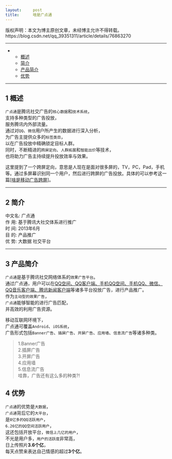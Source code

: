 ```yaml
---
layout:     post
title:      啥是广点通
---
```

<div id="article_content" class="article_content clearfix csdn-tracking-statistics" data-pid="blog" data-mod="popu_307" data-dsm="post">
								<div class="article-copyright">
					版权声明：本文为博主原创文章，未经博主允许不得转载。					https://blog.csdn.net/qq_39351311/article/details/76863270				</div>
								            <div id="content_views" class="markdown_views prism-atom-one-dark">
							<!-- flowchart 箭头图标 勿删 -->
							<svg xmlns="http://www.w3.org/2000/svg" style="display: none;"><path stroke-linecap="round" d="M5,0 0,2.5 5,5z" id="raphael-marker-block" style="-webkit-tap-highlight-color: rgba(0, 0, 0, 0);"></path></svg>
							<hr>

<p></p><div class="toc"><div class="toc">
<ul>
<li><ul>
<li><a href="#1-%E6%A6%82%E8%BF%B0" rel="nofollow">概述</a></li>
<li><a href="#2-%E7%AE%80%E4%BB%8B" rel="nofollow">简介</a></li>
<li><a href="#3-%E4%BA%A7%E5%93%81%E7%AE%80%E4%BB%8B" rel="nofollow">产品简介</a></li>
<li><a href="#4-%E4%BC%98%E5%8A%BF" rel="nofollow">优势</a></li>
</ul>
</li>
</ul>
</div>
</div>


<hr>



<h2 id="1-概述">1 概述</h2>

<p><code>广点通</code>是腾讯社交广告的<code>核心数据</code>和<code>技术系统</code>， <br>
支持多种类型的广告投放， <br>
服务腾讯内外部流量。 <br>
通过对<code>QQ</code>、<code>微信</code>用户所产生的数据进行深入分析， <br>
为广告主提供众多的<code>标签类目</code>， <br>
以在广告投放中精确锁定目标人群。 <br>
同时，不断精进的<code>跨屏定向</code>、<code>人群拓展</code>和<code>智能出价</code>等技术， <br>
也将助力广告主持续提升投放效率与效果。</p>

<p>这里提到了一个跨屏定向，意思是人现在是面对很多屏的，TV，PC，Pad，手机等。通过多屏幕识别同一个用户，然后进行跨屏的广告投放。具体的可以参考这一篇[<a href="http://blog.csdn.net/qq_39351311/article/details/76945306" rel="nofollow">啥是移动广告跨屏</a>]。</p>

<hr>

<h2 id="2-简介">2 简介</h2>

<p>中文名: 广点通  <br>
作  用: 基于腾讯大社交体系进行推广  <br>
时  间: 2013年6月  <br>
目  的: 产品推广  <br>
优  势: 大数据 社交平台 </p>

<hr>



<h2 id="3-产品简介">3 产品简介</h2>

<p><code>广点通</code>是基于腾讯社交网络体系的<code>效果广告平台</code>。 <br>
通过广点通，用户可以在<u>QQ空间、QQ客户端、手机QQ空间、手机QQ、微信、QQ音乐客户端、腾讯新闻客户端</u>等诸多平台投放广告，进行产品推广。 <br>
作为<code>主动型的效果广告</code>， <br>
<code>广点通</code>能够智能的进行广告匹配， <br>
并高效的利用广告资源。</p>

<p>移动互联网环境下， <br>
广点通可覆盖<code>Android</code>、<code>iOS系统</code>， <br>
广告形式包括<code>Banner广告</code>、<code>插屏广告</code>、<code>开屏广告</code>、<code>应用墙</code>、<code>信息流广告</code>等诸多种类。 </p>

<blockquote>
  <p>1.Banner广告 <br>
  2.插屏广告 <br>
  3.开屏广告 <br>
  4.应用墙 <br>
  5.信息流广告 <br>
  哇靠，广告还有这么多的种类?!</p>
</blockquote>



<h2 id="4-优势">4 优势</h2>

<p><code>广点通</code>的优势是<code>大数据</code>， <br>
<code>广点通</code>背后它的<code>大平台</code>， <br>
是<code>8亿多的QQ活跃用户</code>， <br>
<code>6.26亿的QQ空间活跃用户</code>，  <br>
这还包括开放平台，<code>微信上几亿的用户</code>， <br>
不光是用户多，<code>用户的活跃度</code>非常高， <br>
日上传照片<strong>3.6个亿</strong>， <br>
每天点赞来表达自己情感的超过<strong>3个亿</strong>。</p>            </div>
						<link href="https://csdnimg.cn/release/phoenix/mdeditor/markdown_views-9e5741c4b9.css" rel="stylesheet">
                </div>